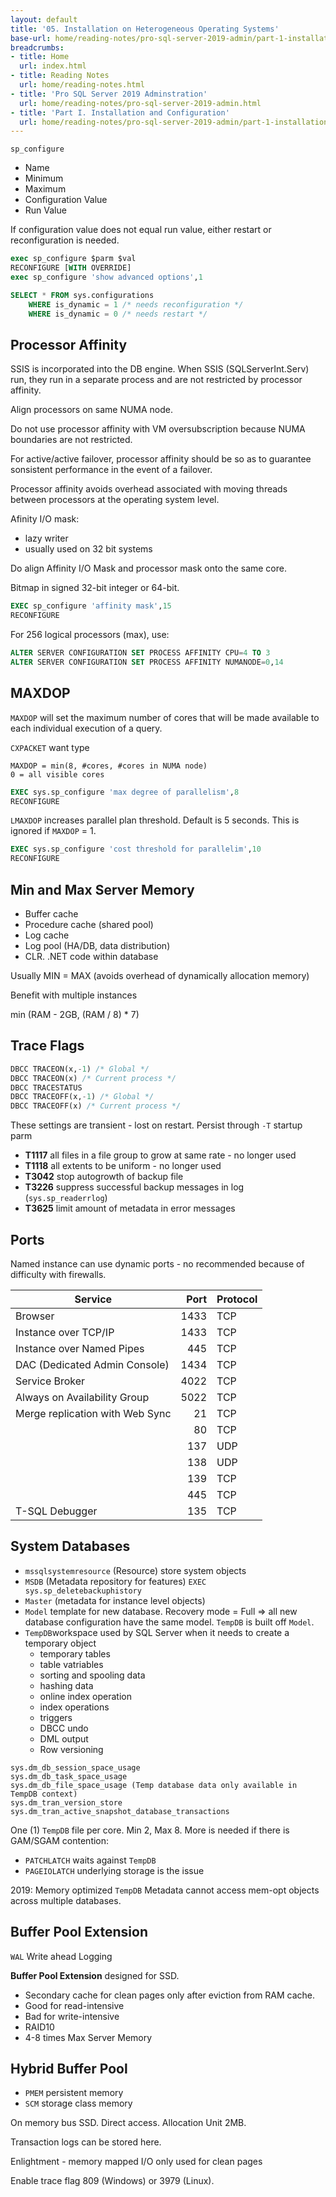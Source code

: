 ```yaml
---
layout: default
title: '05. Installation on Heterogeneous Operating Systems'
base-url: home/reading-notes/pro-sql-server-2019-admin/part-1-installation-and-configuration/05-configuring-the-instance.html
breadcrumbs:
- title: Home
  url: index.html
- title: Reading Notes
  url: home/reading-notes.html
- title: 'Pro SQL Server 2019 Adminstration'
  url: home/reading-notes/pro-sql-server-2019-admin.html
- title: 'Part I. Installation and Configuration'
  url: home/reading-notes/pro-sql-server-2019-admin/part-1-installation-and-configuration.html
---
```


`sp_configure`

- Name
- Minimum
- Maximum
- Configuration Value
- Run Value

If configuration value does not equal run value, either restart or reconfiguration is needed.

```sql
exec sp_configure $parm $val
RECONFIGURE [WITH OVERRIDE]
exec sp_configure 'show advanced options',1

SELECT * FROM sys.configurations
    WHERE is_dynamic = 1 /* needs reconfiguration */
    WHERE is_dynamic = 0 /* needs restart */
```

## Processor Affinity

SSIS is incorporated into the DB engine. When SSIS (SQLServerInt.Serv) run, they run in a separate process and are not restricted by processor affinity.

Align processors on same NUMA node.

Do not use processor affinity with VM oversubscription because NUMA boundaries are not restricted.

For active/active failover, processor affinity should be so as to guarantee sonsistent performance in the event of a failover.

Processor affinity avoids overhead associated with moving threads between processors at the operating system level.

Afinity I/O mask:

- lazy writer
- usually used on 32 bit systems

Do align Affinity I/O Mask and processor mask onto the same core.

Bitmap in signed 32-bit integer or 64-bit.

```sql
EXEC sp_configure 'affinity mask',15
RECONFIGURE
```

For 256 logical processors (max), use:

```sql
ALTER SERVER CONFIGURATION SET PROCESS AFFINITY CPU=4 TO 3
ALTER SERVER CONFIGURATION SET PROCESS AFFINITY NUMANODE=0,14
```

## MAXDOP

`MAXDOP` will set the maximum number of cores that will be made available to each individual execution of a query.

`CXPACKET` want type

```text
MAXDOP = min(8, #cores, #cores in NUMA node)
0 = all visible cores
```

```sql
EXEC sys.sp_configure 'max degree of parallelism',8
RECONFIGURE
```

`LMAXDOP` increases parallel plan threshold. Default is 5 seconds. This is ignored if `MAXDOP` = 1.

```sql
EXEC sys.sp_configure 'cost threshold for parallelim',10
RECONFIGURE
```

## Min and Max Server Memory

- Buffer cache
- Procedure cache (shared pool)
- Log cache
- Log pool (HA/DB, data distribution)
- CLR. .NET code within database

Usually MIN = MAX (avoids overhead of dynamically allocation memory)

Benefit with multiple instances

min (RAM - 2GB, (RAM / 8) * 7)

## Trace Flags

```sql
DBCC TRACEON(x,-1) /* Global */
DBCC TRACEON(x) /* Current process */
DBCC TRACESTATUS
DBCC TRACEOFF(x,-1) /* Global */
DBCC TRACEOFF(x) /* Current process */
```

These settings are transient - lost on restart. Persist through `-T` startup parm

- __T1117__ all files in a file group to grow at same rate - no longer used
- __T1118__ all extents to be uniform - no longer used
- __T3042__ stop autogrowth of backup file
- __T3226__ suppress successful backup messages in log (`sys.sp_readerrlog`)
- __T3625__ limit amount of metadata in error messages

## Ports

Named instance can use dynamic ports - no recommended because of difficulty with firewalls.

| Service | Port | Protocol |
| --- | ---: | --- |
| Browser | 1433 | TCP |
| Instance over TCP/IP | 1433 | TCP |
| Instance over Named Pipes | 445 | TCP |
| DAC (Dedicated Admin Console) | 1434 | TCP |
| Service Broker | 4022 | TCP |
| Always on Availability Group | 5022 | TCP |
| Merge replication with Web Sync | 21 |TCP |
| | 80 | TCP |
| | 137 | UDP |
| | 138 | UDP |
| | 139 | TCP |
| | 445 | TCP |
| T-SQL Debugger | 135 | TCP |

## System Databases

- `mssqlsystemresource` (Resource) store system objects
- `MSDB` (Metadata repository for features) `EXEC sys.sp_deletebackuphistory`
- `Master` (metadata for instance level objects)
- `Model` template for new database.  Recovery mode = Full => all new database configuration have the same model. `TempDB` is built off `Model`.
- `TempDB`workspace used by SQL Server when it needs to create a temporary object
  - temporary tables
  - table vatriables
  - sorting and spooling data
  - hashing data
  - online index operation
  - index operations
  - triggers
  - DBCC undo
  - DML output
  - Row versioning

```text
sys.dm_db_session_space_usage
sys.dm_db_task_space_usage
sys.dm_db_file_space_usage (Temp database data only available in TempDB context)
sys.dm_tran_version_store
sys.dm_tran_active_snapshot_database_transactions
```

One (1) `TempDB` file per core. Min 2, Max 8. More is needed if there is GAM/SGAM contention:

- `PATCHLATCH` waits against `TempDB`
- `PAGEIOLATCH` underlying storage is the issue

2019: Memory optimized `TempDB` Metadata cannot access mem-opt objects across multiple databases.

## Buffer Pool Extension

`WAL` Write ahead Logging

__Buffer Pool Extension__ designed for SSD.

- Secondary cache for clean pages only after eviction from RAM cache.
- Good for read-intensive
- Bad for write-intensive
- RAID10
- 4-8 times Max Server Memory

## Hybrid Buffer Pool

- `PMEM` persistent memory
- `SCM` storage class memory

On memory bus SSD. Direct access. Allocation Unit 2MB.

Transaction logs can be stored here.

Enlightment - memory mapped I/O only used for clean pages

Enable trace flag 809 (Windows) or 3979 (Linux).
